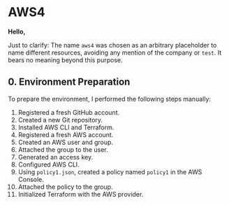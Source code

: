 # AWS4

**Hello,**

Just to clarify: The name `aws4` was chosen as an arbitrary placeholder to name different resources, avoiding any mention of the company or `test`. It bears no meaning beyond this purpose.

## 0. Environment Preparation

To prepare the environment, I performed the following steps manually:
1. Registered a fresh GitHub account.
2. Created a new Git repository.
3. Installed AWS CLI and Terraform.
4. Registered a fresh AWS account.
5. Created an AWS user and group.
6. Attached the group to the user.
7. Generated an access key.
8. Configured AWS CLI.
9. Using `policy1.json`, created a policy named `policy1` in the AWS Console.
10. Attached the policy to the group.
11. Initialized Terraform with the AWS provider.

